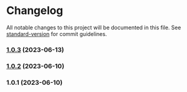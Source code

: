 # Changelog

All notable changes to this project will be documented in this file. See [standard-version](https://github.com/conventional-changelog/standard-version) for commit guidelines.

### [1.0.3](https://github.com/remotezygote/albatross/compare/v1.0.2...v1.0.3) (2023-06-13)

### [1.0.2](https://github.com/remotezygote/albatross/compare/v1.0.1...v1.0.2) (2023-06-10)

### 1.0.1 (2023-06-10)
